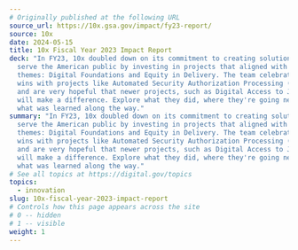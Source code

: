 ```yaml
---
# Originally published at the following URL
source_url: https://10x.gsa.gov/impact/fy23-report/
source: 10x
date: 2024-05-15
title: 10x Fiscal Year 2023 Impact Report
deck: "In FY23, 10x doubled down on its commitment to creating solutions that
  serve the American public by investing in projects that aligned with the
  themes: Digital Foundations and Equity in Delivery. The team celebrated key
  wins with projects like Automated Security Authorization Processing (ASAP),
  and are very hopeful that newer projects, such as Digital Access to Justice,
  will make a difference. Explore what they did, where they're going next — and
  what was learned along the way."
summary: "In FY23, 10x doubled down on its commitment to creating solutions that
  serve the American public by investing in projects that aligned with the
  themes: Digital Foundations and Equity in Delivery. The team celebrated key
  wins with projects like Automated Security Authorization Processing (ASAP),
  and are very hopeful that newer projects, such as Digital Access to Justice,
  will make a difference. Explore what they did, where they're going next — and
  what was learned along the way."
# See all topics at https://digital.gov/topics
topics:
  - innovation
slug: 10x-fiscal-year-2023-impact-report
# Controls how this page appears across the site
# 0 -- hidden
# 1 -- visible
weight: 1
---
```

